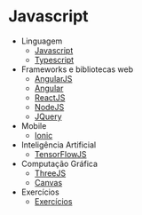 # Javascript

- Linguagem
    - [Javascript](javascript/README.md)
    - [Typescript](typescript/README.md)
- Frameworks e bibliotecas web
    - [AngularJS](angularjs/README.md)
    - [Angular](angular/README.md)
    - [ReactJS](reactjs/README.md)
    - [NodeJS](nodejs/README.md)
    - [JQuery](jquery/README.md)
- Mobile
    - [Ionic](ionic/README.md)
- Inteligência Artificial    
    - [TensorFlowJS](tensorflowjs/README.md)
- Computação Gráfica    
    - [ThreeJS](threejs/README.md)
    - [Canvas](canvas/README.md)
- Exercícios
    - [Exercícios](exercicios/README.md)
